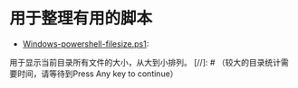 # 用于整理有用的脚本

* [Windows-powershell-filesize.ps1](./Windows/Powershell/Filesize.ps1):

用于显示当前目录所有文件的大小，从大到小排列。
[//]: # （较大的目录统计需要时间，请等待到Press Any key to continue）
